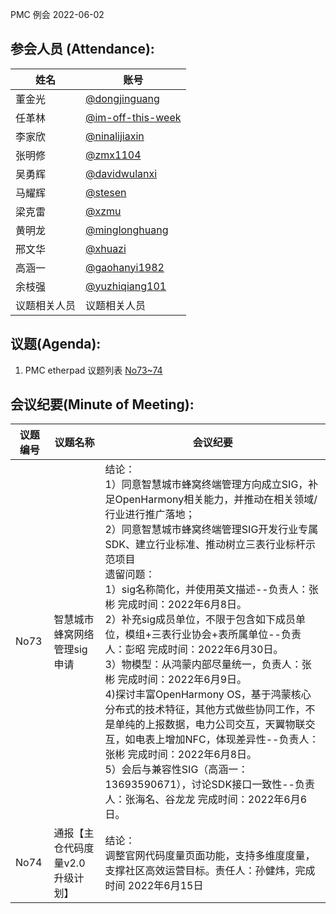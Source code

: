 PMC 例会 2022-06-02

## 参会人员 (Attendance):

| 姓名     | 账号                                       |
| ------ | ---------------------------------------- |
| 董金光    | [@dongjinguang](https://gitee.com/dongjinguang) |
| 任革林    | [@im-off-this-week](https://gitee.com/im-off-this-week) |
| 李家欣    | [@ninalijiaxin](https://gitee.com/ninalijiaxin) |
| 张明修    | [@zmx1104](https://gitee.com/zmx1104)    |
| 吴勇辉    | [@davidwulanxi](https://gitee.com/davidwulanxi) |
| 马耀辉    | [@stesen](https://gitee.com/stesen)      |
| 梁克雷    | [@xzmu](https://gitee.com/xzmu)          |
| 黄明龙    | [@minglonghuang](https://gitee.com/minglonghuang) |
| 邢文华    | [@xhuazi](https://gitee.com/xhuazi)      |
| 高涵一    | [@gaohanyi1982](https://gitee.com/gaohanyi1982) |
| 余枝强    | [@yuzhiqiang101](https://gitee.com/yuzhiqiang101) |
| 议题相关人员 | 议题相关人员                                   |

## 议题(Agenda):

1. PMC etherpad 议题列表 [No73~74](https://gitee.com/link?target=https%3A%2F%2Fetherpad.openharmony.cn%2Fp%2Fpmc)

## 会议纪要(Minute of Meeting):

| 议题编号 | 议题名称               | 会议纪要                                     |
| ---- | ------------------ | ---------------------------------------- |
| No73 | 智慧城市蜂窝网络管理sig申请    | 结论：<br>1）同意智慧城市蜂窝终端管理方向成立SIG，补足OpenHarmony相关能力，并推动在相关领域/行业进行推广落地；<br>2）同意智慧城市蜂窝终端管理SIG开发行业专属SDK、建立行业标准、推动树立三表行业标杆示范项目 <br>遗留问题：<br>1）sig名称简化，并使用英文描述--负责人：张彬 完成时间：2022年6月8日。 <br>2）补充sig成员单位，不限于包含如下成员单位，模组+三表行业协会+表所属单位--负责人：彭昭 完成时间：2022年6月30日。 <br> 3）物模型：从鸿蒙内部尽量统一，负责人：张彬 完成时间：2022年6月9日。 <br>4)探讨丰富OpenHarmony OS，基于鸿蒙核心分布式的技术特征，其他方式做些协同工作，不是单纯的上报数据，电力公司交互，天翼物联交互，如电表上增加NFC，体现差异性--负责人：张彬 完成时间：2022年6月8日。<br>5）会后与兼容性SIG（高涵一：13693590671），讨论SDK接口一致性--负责人：张海名、谷龙龙 完成时间：2022年6月6日。 |
| No74 | 通报【主仓代码度量v2.0升级计划】 | 结论：<br>调整官网代码度量页面功能，支持多维度度量，支撑社区高效运营目标。责任人：孙健炜，完成时间 2022年6月15日<br> |

